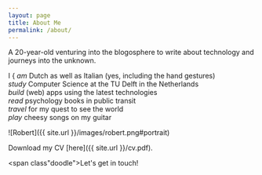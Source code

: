 ```yaml
---
layout: page
title: About Me
permalink: /about/
---
```


A 20-year-old venturing into the blogosphere to write about technology and journeys into the unknown.

<p class="verbs">
<span class="i">I</span>
<span class="bracket">{</span>
<i>am</i> Dutch as well as Italian (yes, including the hand gestures)<br />
<i>study</i> Computer Science at the TU Delft in the Netherlands<br />
<i>build</i> (web) apps using the latest technologies<br />
<i>read</i> psychology books in public transit<br />
<i>travel</i> for my quest to see the world<br />
<i>play</i> cheesy songs on my guitar
</p>

![Robert]({{ site.url }}/images/robert.png#portrait)

Download my CV [here]({{ site.url }}/cv.pdf).

<!-- Many thanks to [John Otander](http://johnotander.com) for making [Pixyll](https://github.com/johnotander/pixyll). -->

<span class"doodle">Let's get in touch!</span>

